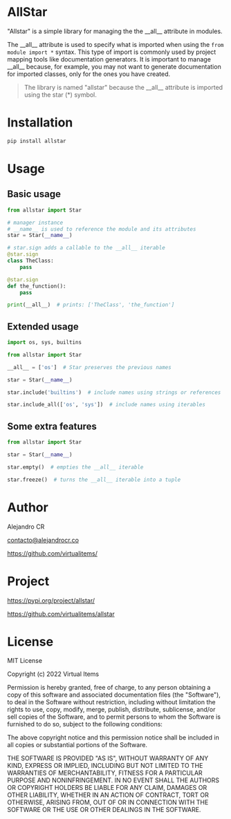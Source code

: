 # AllStar

"Allstar" is a simple library for managing the the \_\_all\_\_ attribute in modules.

The \_\_all\_\_ attribute is used to specify what is imported when using the `from module import *` syntax. This type of import is commonly used by project mapping tools like documentation generators. It is important to manage \_\_all\_\_ because, for example, you may not want to generate documentation for imported classes, only for the ones you have created.

> The library is named "allstar" because the \_\_all\_\_ attribute is imported using the star (*) symbol.

# Installation

```bash
pip install allstar
```

# Usage

## Basic usage

```python
from allstar import Star

# manager instance
# __name__ is used to reference the module and its attributes
star = Star(__name__)

# star.sign adds a callable to the __all__ iterable
@star.sign
class TheClass:
    pass

@star.sign
def the_function():
    pass

print(__all__)  # prints: ['TheClass', 'the_function']
```

## Extended usage

```python
import os, sys, builtins

from allstar import Star

__all__ = ['os']  # Star preserves the previous names

star = Star(__name__)

star.include('builtins')  # include names using strings or references

star.include_all(['os', 'sys'])  # include names using iterables
```

## Some extra features

```python
from allstar import Star

star = Star(__name__)

star.empty()  # empties the __all__ iterable

star.freeze()  # turns the __all__ iterable into a tuple
```


# Author

Alejandro CR

contacto@alejandrocr.co

https://github.com/virtualitems/


# Project

https://pypi.org/project/allstar/

https://github.com/virtualitems/allstar


# License

MIT License

Copyright (c) 2022 Virtual Items

Permission is hereby granted, free of charge, to any person obtaining a copy
of this software and associated documentation files (the "Software"), to deal
in the Software without restriction, including without limitation the rights
to use, copy, modify, merge, publish, distribute, sublicense, and/or sell
copies of the Software, and to permit persons to whom the Software is
furnished to do so, subject to the following conditions:

The above copyright notice and this permission notice shall be included in all
copies or substantial portions of the Software.

THE SOFTWARE IS PROVIDED "AS IS", WITHOUT WARRANTY OF ANY KIND, EXPRESS OR
IMPLIED, INCLUDING BUT NOT LIMITED TO THE WARRANTIES OF MERCHANTABILITY,
FITNESS FOR A PARTICULAR PURPOSE AND NONINFRINGEMENT. IN NO EVENT SHALL THE
AUTHORS OR COPYRIGHT HOLDERS BE LIABLE FOR ANY CLAIM, DAMAGES OR OTHER
LIABILITY, WHETHER IN AN ACTION OF CONTRACT, TORT OR OTHERWISE, ARISING FROM,
OUT OF OR IN CONNECTION WITH THE SOFTWARE OR THE USE OR OTHER DEALINGS IN THE
SOFTWARE.
